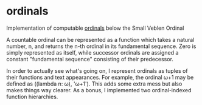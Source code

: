 # ordinals
Implementation of computable <a href="https://en.m.wikipedia.org/wiki/Ordinal_number">ordinals</a> below the Small Veblen Ordinal

A countable ordinal can be represented as a function which takes a natural number, n, and returns the n-th ordinal in its fundamental sequence. Zero is simply represented as itself, while successor ordinals are assigned a constant "fundamental sequence" consisting of their predecessor.

In order to actually see what's going on, I represent ordinals as tuples of their functions and text appearances. For example, the ordinal ω+1 may be defined as ((lambda n: ω), 'ω+1'). This adds some extra mess but also makes things way clearer. As a bonus, I implemented two ordinal-indexed function hierarchies.

